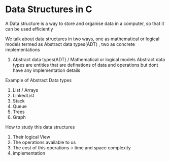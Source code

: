 # Data Structures in C

A Data structure is a way to store and organise data in a computer, so that it can be used efficiently

We talk about data structures in two ways, one as mathematical or logical models termed as Abstract data types(ADT) , two as concrete implementations

1. Abstract data types(ADT) / Mathematical or logical models
   Abstract data types are entities that are definations of data and operations
   but dont have any implementation details

Example of Abstract Data types

1. List / Arrays
2. LinkedList
3. Stack
4. Queue
5. Trees
6. Graph

How to study this data structures

1. Their logical View
2. The operations available to us
3. The cost of this operations-> time and space complexity
4. implementation
